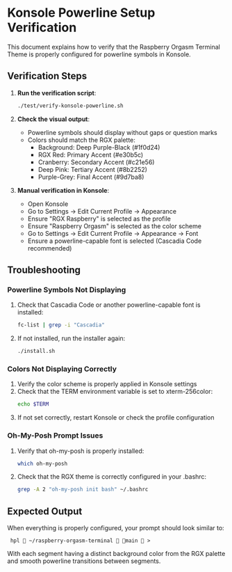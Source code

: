 # Konsole Powerline Setup Verification

This document explains how to verify that the Raspberry Orgasm Terminal Theme is properly configured for powerline symbols in Konsole.

## Verification Steps

1. **Run the verification script**:
   ```bash
   ./test/verify-konsole-powerline.sh
   ```

2. **Check the visual output**:
   - Powerline symbols should display without gaps or question marks
   - Colors should match the RGX palette:
     - Background: Deep Purple-Black (#1f0d24)
     - RGX Red: Primary Accent (#e30b5c)
     - Cranberry: Secondary Accent (#c21e56)
     - Deep Pink: Tertiary Accent (#8b2252)
     - Purple-Grey: Final Accent (#9d7ba8)

3. **Manual verification in Konsole**:
   - Open Konsole
   - Go to Settings → Edit Current Profile → Appearance
   - Ensure "RGX Raspberry" is selected as the profile
   - Ensure "Raspberry Orgasm" is selected as the color scheme
   - Go to Settings → Edit Current Profile → Appearance → Font
   - Ensure a powerline-capable font is selected (Cascadia Code recommended)

## Troubleshooting

### Powerline Symbols Not Displaying
1. Check that Cascadia Code or another powerline-capable font is installed:
   ```bash
   fc-list | grep -i "Cascadia"
   ```
2. If not installed, run the installer again:
   ```bash
   ./install.sh
   ```

### Colors Not Displaying Correctly
1. Verify the color scheme is properly applied in Konsole settings
2. Check that the TERM environment variable is set to xterm-256color:
   ```bash
   echo $TERM
   ```
3. If not set correctly, restart Konsole or check the profile configuration

### Oh-My-Posh Prompt Issues
1. Verify that oh-my-posh is properly installed:
   ```bash
   which oh-my-posh
   ```
2. Check that the RGX theme is correctly configured in your .bashrc:
   ```bash
   grep -A 2 "oh-my-posh init bash" ~/.bashrc
   ```

## Expected Output

When everything is properly configured, your prompt should look similar to:

```
 hpl  ~/raspberry-orgasm-terminal  main  > 
```

With each segment having a distinct background color from the RGX palette and smooth powerline transitions between segments.